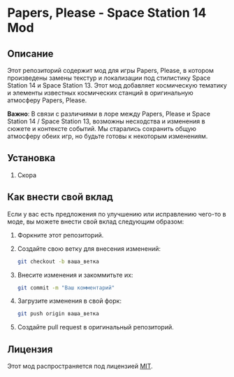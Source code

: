 # Papers, Please - Space Station 14 Mod

## Описание

Этот репозиторий содержит мод для игры Papers, Please, в котором произведены замены текстур и локализации под стилистику Space Station 14 и Space Station 13. Этот мод добавляет космическую тематику и элементы известных космических станций в оригинальную атмосферу Papers, Please.

**Важно**: В связи с различиями в лоре между Papers, Please и Space Station 14 / Space Station 13, возможны несходства и изменения в сюжете и контексте событий. Мы старались сохранить общую атмосферу обеих игр, но будьте готовы к некоторым изменениям.

## Установка

1. Скора

## Как внести свой вклад

Если у вас есть предложения по улучшению или исправлению чего-то в моде, вы можете внести свой вклад следующим образом:

1. Форкните этот репозиторий.

2. Создайте свою ветку для внесения изменений:

    ```bash
    git checkout -b ваша_ветка
    ```

3. Внесите изменения и закоммитьте их:

    ```bash
    git commit -m "Ваш комментарий"
    ```

4. Загрузите изменения в свой форк:

    ```bash
    git push origin ваша_ветка
    ```

5. Создайте pull request в оригинальный репозиторий.

## Лицензия

Этот мод распространяется под лицензией [MIT](LICENSE).

